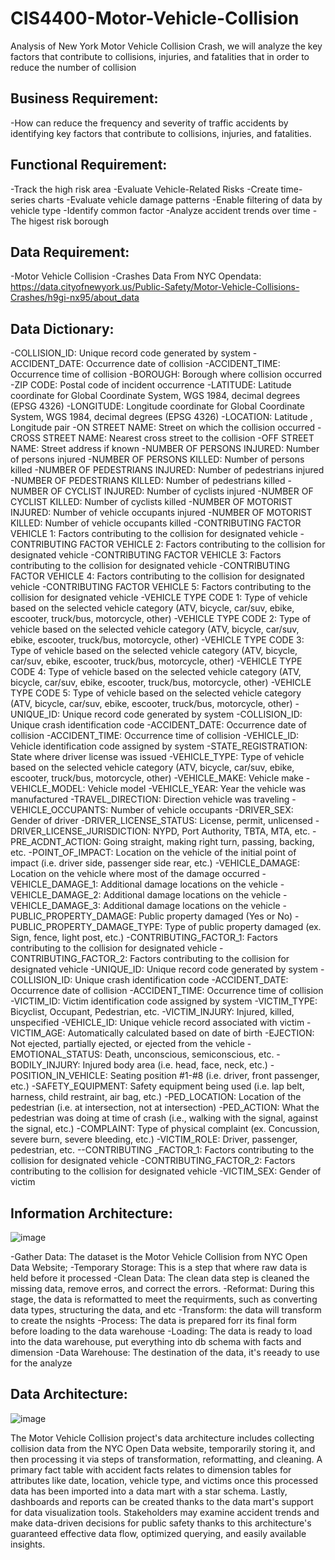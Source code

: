 # CIS4400-Motor-Vehicle-Collision
Analysis of New York Motor Vehicle Collision Crash, we will analyze the key factors that contribute to collisions, injuries, and fatalities that in order to reduce the number of collision 

## Business Requirement: 
-How can reduce the frequency and severity of traffic accidents by identifying key factors that contribute to collisions, injuries, and fatalities.

## Functional Requirement:
-Track the high risk area
-Evaluate Vehicle-Related Risks
-Create time-series charts
-Evaluate vehicle damage patterns
-Enable filtering of data by vehicle type
-Identify common factor 
-Analyze accident trends over time
-The higest risk borough


## Data Requirement:
-Motor Vehicle Collision -Crashes
Data From NYC Opendata: https://data.cityofnewyork.us/Public-Safety/Motor-Vehicle-Collisions-Crashes/h9gi-nx95/about_data

## Data Dictionary: 

-COLLISION_ID: Unique record code generated by system
-ACCIDENT_DATE: Occurrence date of collision
-ACCIDENT_TIME: Occurrence time of collision
-BOROUGH: Borough where collision occurred
-ZIP CODE: Postal code of incident occurrence
-LATITUDE: Latitude coordinate for Global Coordinate System, WGS 1984, decimal degrees (EPSG 4326) 
-LONGITUDE: Longitude coordinate for Global Coordinate System, WGS 1984, decimal degrees (EPSG 4326)
-LOCATION: Latitude , Longitude pair
-ON STREET NAME: Street on which the collision occurred
-CROSS STREET NAME: Nearest cross street to the collision
-OFF STREET NAME: Street address if known
-NUMBER OF PERSONS INJURED: Number of persons injured
-NUMBER OF PERSONS KILLED: Number of persons killed
-NUMBER OF PEDESTRIANS INJURED: Number of pedestrians injured
-NUMBER OF PEDESTRIANS KILLED: Number of pedestrians killed
-NUMBER OF CYCLIST INJURED: Number of cyclists injured
-NUMBER OF CYCLIST KILLED: Number of cyclists killed
-NUMBER OF MOTORIST INJURED: Number of vehicle occupants injured
-NUMBER OF MOTORIST KILLED: Number of vehicle occupants killed
-CONTRIBUTING FACTOR VEHICLE 1: Factors contributing to the collision for designated vehicle
-CONTRIBUTING FACTOR VEHICLE 2: Factors contributing to the collision for designated vehicle
-CONTRIBUTING FACTOR VEHICLE 3: Factors contributing to the collision for designated vehicle
-CONTRIBUTING FACTOR VEHICLE 4: Factors contributing to the collision for designated vehicle
-CONTRIBUTING FACTOR VEHICLE 5: Factors contributing to the collision for designated vehicle
-VEHICLE TYPE CODE 1: Type of vehicle based on the selected vehicle category (ATV, bicycle, car/suv, ebike, escooter, truck/bus, motorcycle, other)
-VEHICLE TYPE CODE 2: Type of vehicle based on the selected vehicle category (ATV, bicycle, car/suv, ebike, escooter, truck/bus, motorcycle, other)
-VEHICLE TYPE CODE 3: Type of vehicle based on the selected vehicle category (ATV, bicycle, car/suv, ebike, escooter, truck/bus, motorcycle, other)
-VEHICLE TYPE CODE 4: Type of vehicle based on the selected vehicle category (ATV, bicycle, car/suv, ebike, escooter, truck/bus, motorcycle, other)
-VEHICLE TYPE CODE 5: Type of vehicle based on the selected vehicle category (ATV, bicycle, car/suv, ebike, escooter, truck/bus, motorcycle, other)
-UNIQUE_ID: Unique record code generated by system
-COLLISION_ID: Unique crash identification code
-ACCIDENT_DATE: Occurrence date of collision
-ACCIDENT_TIME: Occurrence time of collision
-VEHICLE_ID: Vehicle identification code assigned by system
-STATE_REGISTRATION: State where driver license was issued
-VEHICLE_TYPE: Type of vehicle based on the selected vehicle category (ATV, bicycle, car/suv, ebike, escooter, truck/bus, motorcycle, other)
-VEHICLE_MAKE: Vehicle make
-VEHICLE_MODEL: Vehicle model
-VEHICLE_YEAR: Year the vehicle was manufactured
-TRAVEL_DIRECTION: Direction vehicle was traveling
-VEHICLE_OCCUPANTS: Number of vehicle occupants
-DRIVER_SEX: Gender of driver
-DRIVER_LICENSE_STATUS: License, permit, unlicensed
-DRIVER_LICENSE_JURISDICTION: NYPD, Port Authority, TBTA, MTA, etc.
-PRE_ACDNT_ACTION: Going straight, making right turn, passing, backing, etc.
-POINT_OF_IMPACT: Location on the vehicle of the initial point of impact (i.e. driver side, passenger side rear, etc.)
-VEHICLE_DAMAGE: Location on the vehicle where most of the damage occurred
-VEHICLE_DAMAGE_1: Additional damage locations on the vehicle
-VEHICLE_DAMAGE_2: Additional damage locations on the vehicle
-VEHICLE_DAMAGE_3: Additional damage locations on the vehicle
-PUBLIC_PROPERTY_DAMAGE: Public property damaged (Yes or No)
-PUBLIC_PROPERTY_DAMAGE_TYPE: Type of public property damaged (ex. Sign, fence, light post, etc.)
-CONTRIBUTING_FACTOR_1: Factors contributing to the collision for designated vehicle
-CONTRIBUTING_FACTOR_2: Factors contributing to the collision for designated vehicle
-UNIQUE_ID: Unique record code generated by system
-COLLISION_ID: Unique crash identification code
-ACCIDENT_DATE: Occurrence date of collision
-ACCIDENT_TIME: Occurrence time of collision
-VICTIM_ID: Victim identification code assigned by system
-VICTIM_TYPE: Bicyclist, Occupant, Pedestrian, etc.
-VICTIM_INJURY: Injured, killed, unspecified
-VEHICLE_ID: Unique vehicle record associated with victim
-VICTIM_AGE: Automatically calculated based on date of birth
-EJECTION: Not ejected, partially ejected, or ejected from the vehicle
-EMOTIONAL_STATUS: Death, unconscious, semiconscious, etc.
-BODILY_INJURY: Injured body area (i.e. head, face, neck, etc.)
-POSITION_IN_VEHICLE: Seating position #1-#8 (i.e. driver, front passenger, etc.)
-SAFETY_EQUIPMENT: Safety equipment being used (i.e. lap belt, harness, child restraint, air bag, etc.)
-PED_LOCATION: Location of the pedestrian (i.e. at intersection, not at intersection)
-PED_ACTION: What the pedestrian was doing at time of crash (i.e., walking with the signal, against the signal, etc.)
-COMPLAINT: Type of physical complaint (ex. Concussion, severe burn, severe bleeding, etc.)
-VICTIM_ROLE: Driver, passenger, pedestrian, etc.
--CONTRIBUTING _FACTOR_1: Factors contributing to the collision for designated vehicle
-CONTRIBUTING_FACTOR_2: Factors contributing to the collision for designated vehicle
-VICTIM_SEX: Gender of victim

## Information Architecture:

![image](https://github.com/user-attachments/assets/17a6193d-a37e-4fa9-84de-f50390045927)

-Gather Data: The dataset is the Motor Vehicle Collision from NYC Open Data Website;
-Temporary Storage: This is a step that where raw data is held before it processed 
-Clean Data: The clean data step is cleaned the missing data, remove erros, and correct the errors. 
-Reformat: During this stage, the data is reformatted to meet the requirments, such as converting data types, structuring the data, and etc
-Transform: the data will transform to create the nsights
-Process: The data is prepared forr its final form before loading to the data warehouse
-Loading: The data is ready to load into the data warehouse, put everything into db schema with facts and dimension
-Data Warehouse: The destination of the data, it's reeady to use for the analyze


## Data Architecture:

![image](https://github.com/user-attachments/assets/7622cb2e-8f7a-41eb-9c50-cd65d47ac2f9)

The Motor Vehicle Collision project's data architecture includes collecting collision data from the NYC Open Data website, temporarily storing it, and then processing it via steps of transformation, reformatting, and cleaning. A primary fact table with accident facts relates to dimension tables for attributes like date, location, vehicle type, and victims once this processed data has been imported into a data mart with a star schema. Lastly, dashboards and reports can be created thanks to the data mart's support for data visualization tools. Stakeholders may examine accident trends and make data-driven decisions for public safety thanks to this architecture's guaranteed effective data flow, optimized querying, and easily available insights.


